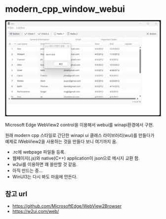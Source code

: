# modern_cpp_window_webui

[<img src="screenshot.png">](https://github.com/code1009/modern_cpp_window_webui/screenshot.png)

Microsoft Edge WebView2 control을 이용해서 webui를 winapi환경에서 구현.  


원래 modern cpp 스타일로 간단한 winapi ui 클래스 라이브러리(wui)를 만들다가  
예제로 IWebView2을 사용하는 것을 만들다 보니 여기까지 옴.

  
- .rc에 webpage 파일들 등록.  
- 웹페이지(.js)와 native(C++) application이 json으로 메시지 교환 함.  
- w2ui를 이용하면 꽤 쓸만할 것 같음.  
- 아직 만드는 중...  
- WinUI3는 다시 봐도 마음에 안든다.

## 참고 url
- https://github.com/MicrosoftEdge/WebView2Browser  
- https://w2ui.com/web/  


